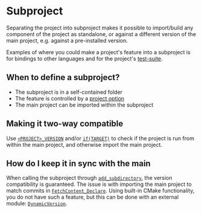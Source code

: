 # Subproject

Separating the project into subproject makes it possible to import/build any
component of the project as standalone, or against a different version of the
main project, e.g. against a pre-installed version.

Examples of where you could make a project's feature into a subproject is for
bindings to other languages and for the project's [test-suite].

## When to define a subproject?

- The subproject is in a self-contained folder
- The feature is controlled by a [project option]
- The main project can be imported within the subproject

## Making it two-way compatible

Use [`<PROJECT>_VERSION`] and/or [`if(TARGET)`] to check if the project is run
from within the main project, and otherwise import the main project.

## How do I keep it in sync with the main

When calling the subproject through [`add_subdirectory`], the version
compatibility is guaranteed. The issue is with importing the main project to
match commits in [`FetchContent_Declare`]. Using built-in CMake functionality,
you do not have such a feature, but this can be done with an external module:
[`DynamicVersion`].

[`<Project>_VERSION`]: inv:cmake:cmake:variable#variable:<PROJECT-NAME>_VERSION
[`if(TARGET)`]: inv:cmake:cmake:command#command:if(target)
[`add_subdirectory`]: inv:cmake:cmake:command#command:add_subdirectory
[`DynamicVersion`]: inv:cmake-extra:std:doc#cmake_modules/DynamicVersion
[`FetchContent_Declare`]: inv:cmake:cmake:command#command:fetchcontent_declare

[test-suite]: test-suite.md
[project option]: TBD
